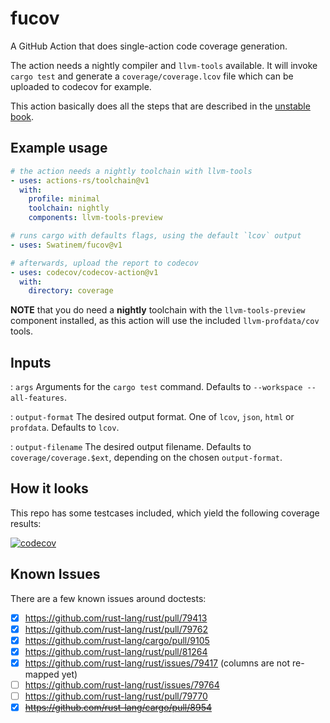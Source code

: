 # fucov

A GitHub Action that does single-action code coverage generation.

The action needs a nightly compiler and `llvm-tools` available.
It will invoke `cargo test` and generate a `coverage/coverage.lcov` file which
can be uploaded to codecov for example.

This action basically does all the steps that are described in the [unstable book].

## Example usage

```yaml
# the action needs a nightly toolchain with llvm-tools
- uses: actions-rs/toolchain@v1
  with:
    profile: minimal
    toolchain: nightly
    components: llvm-tools-preview

# runs cargo with defaults flags, using the default `lcov` output
- uses: Swatinem/fucov@v1

# afterwards, upload the report to codecov
- uses: codecov/codecov-action@v1
  with:
    directory: coverage
```

**NOTE** that you do need a **nightly** toolchain with the `llvm-tools-preview`
component installed, as this action will use the included `llvm-profdata/cov` tools.

## Inputs

: `args`
Arguments for the `cargo test` command. Defaults to `--workspace --all-features`.

: `output-format`
The desired output format. One of `lcov`, `json`, `html` or `profdata`. Defaults to `lcov`.

: `output-filename`
The desired output filename. Defaults to `coverage/coverage.$ext`, depending on the chosen `output-format`.

## How it looks

This repo has some testcases included, which yield the following coverage results:

[![codecov](https://codecov.io/gh/Swatinem/fucov/branch/v1/graph/badge.svg?token=XSTLrgtVxJ)](https://codecov.io/gh/Swatinem/fucov)

[unstable book]: https://doc.rust-lang.org/nightly/unstable-book/compiler-flags/source-based-code-coverage.html

## Known Issues

There are a few known issues around doctests:

- [x] https://github.com/rust-lang/rust/pull/79413
- [x] https://github.com/rust-lang/rust/pull/79762
- [x] https://github.com/rust-lang/cargo/pull/9105
- [x] https://github.com/rust-lang/rust/pull/81264
- [x] https://github.com/rust-lang/rust/issues/79417 (columns are not re-mapped yet)
- [ ] https://github.com/rust-lang/rust/issues/79764
- [ ] https://github.com/rust-lang/rust/pull/79770
- [x] ~~https://github.com/rust-lang/cargo/pull/8954~~
